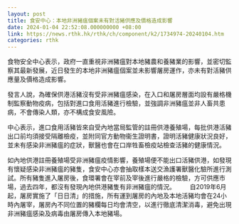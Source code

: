 ```yaml
---
layout: post
title: 食安中心：本地非洲豬瘟個案未有對活豬供應及價格造成影響
date: 2024-01-04 22:52:08.000000000 +08:00
link: https://news.rthk.hk/rthk/ch/component/k2/1734974-20240104.htm
categories: rthk
---
```


食物安全中心表示，政府一直重視非洲豬瘟對本地豬農和養豬業的影響，並密切監察其最新發展，近日發生的本地非洲豬瘟個案並未影響屠房運作，亦未有對活豬供應量及價格造成影響。

發言人說，為確保供港活豬沒有受非洲豬瘟感染，在入口和屠房層面均設有嚴格機制監察動物疫病，包括對進口食用活豬進行檢驗，並強調非洲豬瘟並非人畜共患病，不會傳染人類，亦不構成食安風險。

中心表示，進口食用活豬皆來自受內地當局監管的註冊供港養殖場，每批供港活豬出口前均須接受隔離檢疫，並附同官方動物衞生證明書，證明活豬健康狀況良好，並未有感染非洲豬瘟的症狀，獸醫也會在口岸牲畜檢疫站檢查活豬的健康情況。

如內地供港註冊養殖場受非洲豬瘟疫情影響，養殖場便不能出口活豬供港，如發現有懷疑感染非洲豬瘟的豬隻，食安中心亦會抽取樣本送交漁護署獸醫化驗所進行測試。所有豬隻進入屠房後，食環署會在宰前及宰後進行嚴格的檢驗，方可供應市場，過去四年，都沒有發現內地供港豬隻有非洲豬瘟的情況。
　　​
自2019年6月起，屠房實施了「日日清」的措施，所有運到屠房的內地及本地活豬均會在24小時內屠宰，屠房內不同位置的豬欄每日均會清空，以進行徹底清潔消毒，避免出現非洲豬瘟感染及病毒由屠房傳入本地豬場。
